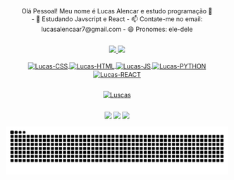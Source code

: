 <div align="center">
Olá Pessoal! Meu nome é Lucas Alencar e estudo programação 👋
</div>

<div align="center">
- 🌱 Estudando Javscript e React
- 📫 Contate-me no email: lucasalencaar7@gmail.com
- 😄 Pronomes: ele-dele
</div>

##

<div style="display: center" align="center">
  <a href="https://github.com/Lusquinhasoa">
    <img height="150em" src="https://github-readme-stats.vercel.app/api?username=Lusquinhasoa&show_icons=true&theme=dracula&include_all_commits=false&count_private=true"/>
    <img height="150em" src="https://github-readme-stats.vercel.app/api/top-langs/?username=Lusquinhasoa&layout=compact&langs_count=16&theme=dracula"/>
</div>
  
  
  <div style="display: inline_block" align="center"><br>
  <img align="center" alt="Lucas-CSS" width="40" height="60" src="https://cdn.jsdelivr.net/gh/devicons/devicon/icons/css3/css3-original-wordmark.svg" />        
  <img align="center" alt="Lucas-HTML" width="40" height="60" src="https://cdn.jsdelivr.net/gh/devicons/devicon/icons/html5/html5-original-wordmark.svg" />
  <img align="center" alt="Lucas-JS" width="40" height="60" src="https://cdn.jsdelivr.net/gh/devicons/devicon/icons/javascript/javascript-original.svg" />
  <img align="center" alt="Lucas-PYTHON" width="40" height="60" src="https://cdn.jsdelivr.net/gh/devicons/devicon/icons/python/python-original-wordmark.svg" />
  <img align="center" alt="Lucas-REACT" width="40" height="60" src="https://cdn.jsdelivr.net/gh/devicons/devicon/icons/react/react-original-wordmark.svg" />
  </div>
  
  ##
  
  <div align="center">
    <img alt=Luscas width="120" height="120" src="https://picrew.me/shareImg/org/202205/683306_cikT7Pps.png"
  </div>
                                                                                                                         
   ##
                                                                                                                         
  <div align="center">
    <a href="https://instagram.com/lucassalencarl" target="_blank"><img src="https://img.shields.io/badge/Instagram-E4405F?style=for-the-badge&logo=instagram&logoColor=white" target="_blank"></a>
    <a href="mailto:lucasalencaar7@gmail.com"><img src="https://img.shields.io/badge/Gmail-D14836?style=for-the-badge&logo=gmail&logoColor=white" target="_blank"></a>
    <a href="https://www.linkedin.com/in/lucasalencar2/" target="_blank"><img src="https://img.shields.io/badge/LinkedIn-0077B5?style=for-the-badge&logo=linkedin&logoColor=white" target="_blank"></a>
    <div>
    
      
<div align="center">
  
  ![Snake animation](https://github.com/Lusquinhasoa/Lusquinhasoa/blob/output/github-contribution-grid-snake.svg)
  
</div>
